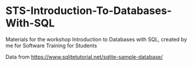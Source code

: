 # STS-Introduction-To-Databases-With-SQL
Materials for the workshop Introduction to Databases with SQL, created by me for Software Training for Students

Data from https://www.sqlitetutorial.net/sqlite-sample-database/
